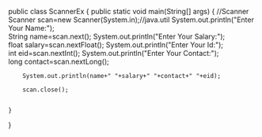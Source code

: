 public class ScannerEx {
	public static void main(String[] args) {
		//Scanner 
		Scanner scan=new Scanner(System.in);//java.util
		System.out.println("Enter Your Name:");		
		String name=scan.next();
		System.out.println("Enter Your Salary:");		
		float salary=scan.nextFloat();
		System.out.println("Enter Your Id:");		
		int eid=scan.nextInt();
		System.out.println("Enter Your Contact:");		
		long contact=scan.nextLong();
		
		System.out.println(name+" "+salary+" "+contact+" "+eid);
		
		scan.close();
		
		
	}
}
